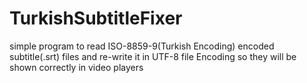 # TurkishSubtitleFixer
simple program to read ISO-8859-9(Turkish Encoding) encoded subtitle(.srt) files and re-write it in UTF-8 file Encoding so they will be shown correctly in video players
